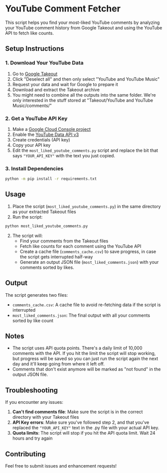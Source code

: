 # YouTube Comment Fetcher

This script helps you find your most-liked YouTube comments by analyzing your YouTube comment history from Google Takeout and using the YouTube API to fetch like counts. 

## Setup Instructions

### 1. Download Your YouTube Data
1. Go to [Google Takeout](https://takeout.google.com/settings/takeout)
2. Click "Deselect all" and then only select "YouTube and YouTube Music"
3. Request your data and wait for Google to prepare it
4. Download and extract the Takeout archive
5. You might need to combine all the outputs into the same folder. We're only interested in the stuff stored at "Takeout/YouTube and YouTube Music/comments/"

### 2. Get a YouTube API Key
1. Make a [Google Cloud Console project](https://console.cloud.google.com/projectcreate)
2. Enable the [YouTube Data API v3](https://console.cloud.google.com/marketplace/product/google/youtube.googleapis.com)
3. Create credentials (API key)
4. Copy your API key
5. Edit the `most_liked_youtube_comments.py` script and replace the bit that says `"YOUR_API_KEY"` with the text you just copied.

### 3. Install Dependencies
```bash
python -m pip install -r requirements.txt
```

## Usage
1. Place the script (`most_liked_youtube_comments.py`) in the same directory as your extracted Takeout files
2. Run the script:
```bash
python most_liked_youtube_comments.py
```

2. The script will:
   - Find your comments from the Takeout files
   - Fetch like counts for each comment using the YouTube API
   - Create a cache file (`comments_cache.csv`) to save progress, in case the script gets interrupted half-way
   - Generate an output JSON file (`most_liked_comments.json`) with your comments sorted by likes.

## Output

The script generates two files:
- `comments_cache.csv`: A cache file to avoid re-fetching data if the script is interrupted
- `most_liked_comments.json`: The final output with all your comments sorted by like count

## Notes

- The script uses API quota points. There's a daily limit of 10,000 comments with the API. If you hit the limit the script will stop working, but progress will be saved so you can just run the script again the next day and it'll keep going from where it left off.
- Comments that don't exist anymore will be marked as "not found" in the output JSON file.

## Troubleshooting

If you encounter any issues:

1. **Can't find comments file**: Make sure the script is in the correct directory with your Takeout files
2. **API Key errors**: Make sure you've followed step 2, and that you've replaced the `"YOUR_API_KEY"` text in the .py file with your actual API key.
3. **Quota limits**: The script will stop if you hit the API quota limit. Wait 24 hours and try again

## Contributing

Feel free to submit issues and enhancement requests!